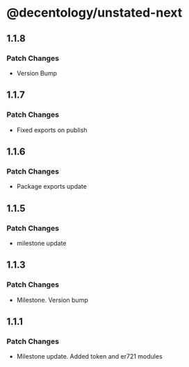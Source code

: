 # @decentology/unstated-next

## 1.1.8

### Patch Changes

-   Version Bump

## 1.1.7

### Patch Changes

-   Fixed exports on publish

## 1.1.6

### Patch Changes

-   Package exports update

## 1.1.5

### Patch Changes

-   milestone update

## 1.1.3

### Patch Changes

-   Milestone. Version bump

## 1.1.1

### Patch Changes

-   Milestone update. Added token and er721 modules
